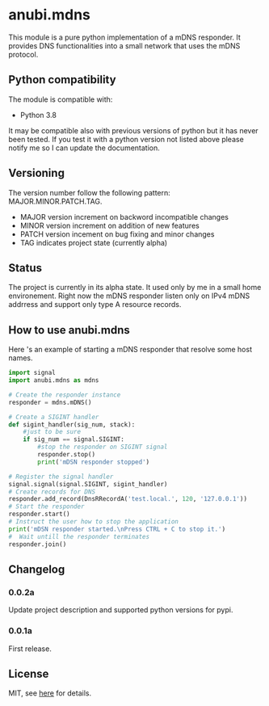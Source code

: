 # anubi.mdns

This module is a pure python implementation of a mDNS responder. It provides DNS functionalities into a small network that uses the mDNS protocol.

## Python compatibility
The module is compatible with:
* Python 3.8

It may be compatible also with previous versions of python but it has never been tested. If you test it with a python version not listed above please notify me so I can update the documentation.

## Versioning
The version number follow the following pattern: MAJOR.MINOR.PATCH.TAG.
* MAJOR version increment on backword incompatible changes
* MINOR version increment on addition of new features
* PATCH version incement on bug fixing and minor changes
* TAG indicates project state (currently alpha)


## Status
The project is currently in its alpha state. It used only by me in a small home environement.
Right now the mDNS responder listen only on IPv4 mDNS addrress and support only type A resource records.

## How to use anubi.mdns
Here 's an example of starting a mDNS responder that resolve some host names.
```python
import signal
import anubi.mdns as mdns

# Create the responder instance
responder = mdns.mDNS()

# Create a SIGINT handler
def sigint_handler(sig_num, stack):
    #just to be sure
    if sig_num == signal.SIGINT:
        #stop the responder on SIGINT signal
        responder.stop()
        print('mDSN responder stopped')

# Register the signal handler
signal.signal(signal.SIGINT, sigint_handler)
# Create records for DNS
responder.add_record(DnsRRecordA('test.local.', 120, '127.0.0.1'))
# Start the responder
responder.start()
# Instruct the user how to stop the application
print('mDSN responder started.\nPress CTRL + C to stop it.')
#  Wait untill the responder terminates
responder.join()
```

## Changelog
### 0.0.2a
Update project description and supported python versions for pypi.
### 0.0.1a
First release.

## License
MIT, see [here](https://github.com/Anubi85/mDNS/blob/master/LICENSE.md) for details.

